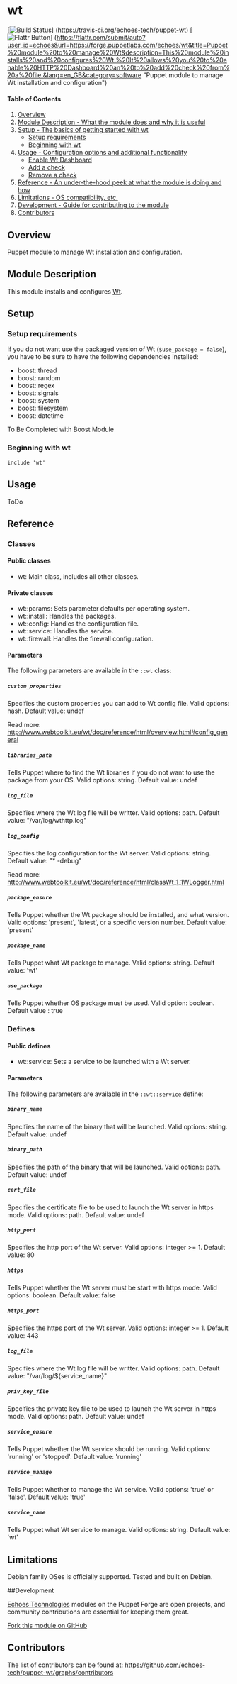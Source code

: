 # wt

[![Build Status](https://travis-ci.org/echoes-tech/puppet-wt.svg?branch=master)]
(https://travis-ci.org/echoes-tech/puppet-wt)
[![Flattr Button](https://api.flattr.com/button/flattr-badge-large.png "Flattr This!")]
(https://flattr.com/submit/auto?user_id=echoes&url=https://forge.puppetlabs.com/echoes/wt&title=Puppet%20module%20to%20manage%20Wt&description=This%20module%20installs%20and%20configures%20Wt.%20It%20allows%20you%20to%20enable%20HTTP%20Dashboard%20an%20to%20add%20check%20from%20a%20file.&lang=en_GB&category=software "Puppet module to manage Wt installation and configuration")

#### Table of Contents

1. [Overview](#overview)
2. [Module Description - What the module does and why it is useful](#module-description)
3. [Setup - The basics of getting started with wt](#setup)
    * [Setup requirements](#setup-requirements)
    * [Beginning with wt](#beginning-with-wt)
4. [Usage - Configuration options and additional functionality](#usage)
    * [Enable Wt Dashboard](#enable-wt-dashboard)
    * [Add a check](#add-a-check)
    * [Remove a check](#remove-a-check)
5. [Reference - An under-the-hood peek at what the module is doing and how](#reference)
6. [Limitations - OS compatibility, etc.](#limitations)
7. [Development - Guide for contributing to the module](#development)
8. [Contributors](#contributors)

## Overview

Puppet module to manage Wt installation and configuration.


## Module Description

This module installs and configures [Wt](http://www.webtoolkit.eu/).

## Setup

### Setup requirements

If you do not want use the packaged version of Wt (```$use_package = false```), you have to be sure to have the following dependencies installed:

- boost::thread
- boost::random
- boost::regex
- boost::signals
- boost::system
- boost::filesystem
- boost::datetime

To Be Completed with Boost Module

### Beginning with wt

```puppet
include 'wt'
```

## Usage

ToDo

## Reference

### Classes

#### Public classes

* wt: Main class, includes all other classes.

#### Private classes

* wt::params: Sets parameter defaults per operating system.
* wt::install: Handles the packages.
* wt::config: Handles the configuration file.
* wt::service: Handles the service.
* wt::firewall: Handles the firewall configuration.

#### Parameters

The following parameters are available in the `::wt` class:

##### `custom_properties`

Specifies the custom properties you can add to Wt config file. Valid options: hash. Default value: undef

Read more: http://www.webtoolkit.eu/wt/doc/reference/html/overview.html#config_general

##### `libraries_path`

Tells Puppet where to find the Wt libraries if you do not want to use the package from your OS. Valid options: string. Default value: undef

##### `log_file`

Specifies where the Wt log file will be writter. Valid options: path. Default value: "/var/log/wthttp.log"

##### `log_config`

Specifies the log configuration for the Wt server. Valid options: string. Default value: "* -debug"

Read more: http://www.webtoolkit.eu/wt/doc/reference/html/classWt_1_1WLogger.html

##### `package_ensure`

Tells Puppet whether the Wt package should be installed, and what version. Valid options: 'present', 'latest', or a specific version number. Default value: 'present'

##### `package_name`

Tells Puppet what Wt package to manage. Valid options: string. Default value: 'wt'

##### `use_package`

Tells Puppet whether OS package must be used. Valid option: boolean. Default value : true

### Defines

#### Public defines

* wt::service: Sets a service to be launched with a Wt server.

#### Parameters

The following parameters are available in the `::wt::service` define:

##### `binary_name`

Specifies the name of the binary that will be launched. Valid options: string. Default value: undef

##### `binary_path`

Specifies the path of the binary that will be launched. Valid options: path. Default value: undef

##### `cert_file`

Specifies the certificate file to be used to launch the Wt server in https mode. Valid options: path. Default value: undef

##### `http_port`

Specifies the http port of the Wt server. Valid options: integer >= 1. Default value: 80

##### `https`

Tells Puppet whether the Wt server must be start with https mode. Valid options: boolean. Default value: false

##### `https_port`

Specifies the https port of the Wt server. Valid options: integer >= 1. Default value: 443

##### `log_file`

Specifies where the Wt log file will be writter. Valid options: path. Default value: "/var/log/${service_name}"

##### `priv_key_file`

Specifies the private key file to be used to launch the Wt server in https mode. Valid options: path. Default value: undef

##### `service_ensure`

Tells Puppet whether the Wt service should be running. Valid options: 'running' or 'stopped'. Default value: 'running'

##### `service_manage`

Tells Puppet whether to manage the Wt service. Valid options: 'true' or 'false'. Default value: 'true'

##### `service_name`

Tells Puppet what Wt service to manage. Valid options: string. Default value: 'wt'

## Limitations

Debian family OSes is officially supported. Tested and built on Debian.

##Development

[Echoes Technologies](https://www.echoes-tech.com) modules on the Puppet Forge are open projects, and community contributions are essential for keeping them great.

[Fork this module on GitHub](https://github.com/echoes-tech/puppet-wt/fork)

## Contributors

The list of contributors can be found at: https://github.com/echoes-tech/puppet-wt/graphs/contributors
